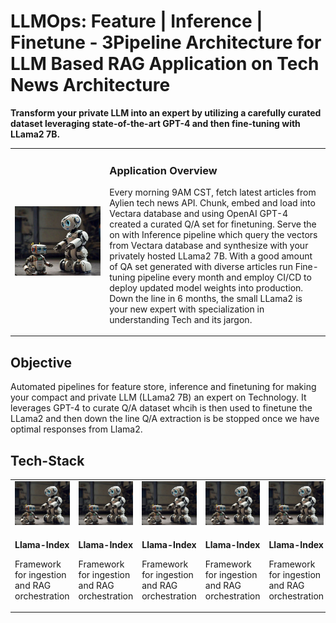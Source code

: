 # LLMOps: Feature | Inference | Finetune - 3Pipeline Architecture for LLM Based RAG Application on Tech News Architecture

**Transform your private LLM into an expert by utilizing a carefully curated dataset leveraging state-of-the-art GPT-4 and then fine-tuning with LLama2 7B.**
<table>
    <tr>
        <td width = 30%>
            <img src="Images\trainingrobot.jpeg" alt="Your Image">
        </td>
        <td>
            <p><h3>Application Overview</h3></p>
            <p>Every morning 9AM CST, fetch latest articles from Aylien tech news API. Chunk, embed and load into Vectara database and using OpenAI GPT-4 created a curated Q/A set for finetuning. Serve the on with Inference pipeline which query the vectors from Vectara database and synthesize with your privately hosted LLama2 7B. With a good amount of QA set generated with diverse articles run Fine-tuning pipeline every month and employ CI/CD to deploy updated model weights into production. Down the line in 6 months, the small LLama2 is your new expert with specialization in understanding Tech and its jargon.</p>
        </td>
    </tr>
</table>

## Objective
Automated pipelines for feature store, inference and finetuning for making your compact and private LLM (LLama2 7B) an expert on Technology. It leverages GPT-4 to curate Q/A dataset whcih is then used to finetune the LLama2 and then down the line Q/A extraction is be stopped once we have optimal responses from Llama2.

## Tech-Stack
<table>
    <tr>
        <td>
            <img src="Images\trainingrobot.jpeg" alt="Your Image">
        </td>
        <td>
            <img src="Images\trainingrobot.jpeg" alt="Your Image">
        </td>
        <td>
            <img src="Images\trainingrobot.jpeg" alt="Your Image">
        </td>
        <td>
            <img src="Images\trainingrobot.jpeg" alt="Your Image">
        </td>
        <td>
            <img src="Images\trainingrobot.jpeg" alt="Your Image">
        </td>
        <td>
            <img src="Images\trainingrobot.jpeg" alt="Your Image">
        </td>
        <td>
            <img src="Images\trainingrobot.jpeg" alt="Your Image">
        </td>
        <td>
            <img src="Images\trainingrobot.jpeg" alt="Your Image">
        </td>
    </tr>
    <tr>
        <td>
            <p><b>Llama-Index</b></p>
            <p>Framework for ingestion and RAG orchestration</p>
        </td>
        <td>
            <p><b>Llama-Index</b></p>
            <p>Framework for ingestion and RAG orchestration</p>
        </td>
        <td>
            <p><b>Llama-Index</b></p>
            <p>Framework for ingestion and RAG orchestration</p>
        </td>
        <td>
            <p><b>Llama-Index</b></p>
            <p>Framework for ingestion and RAG orchestration</p>
        </td>
        <td>
            <p><b>Llama-Index</b></p>
            <p>Framework for ingestion and RAG orchestration</p>
        </td>
        <td>
            <p><b>Llama-Index</b></p>
            <p>Framework for ingestion and RAG orchestration</p>
        </td>
        <td>
            <p><b>Llama-Index</b></p>
            <p>Framework for ingestion and RAG orchestration</p>
        </td>
        <td>
            <p><b>Llama-Index</b></p>
            <p>Framework for ingestion and RAG orchestration</p>
        </td>
    </tr>
</table>
